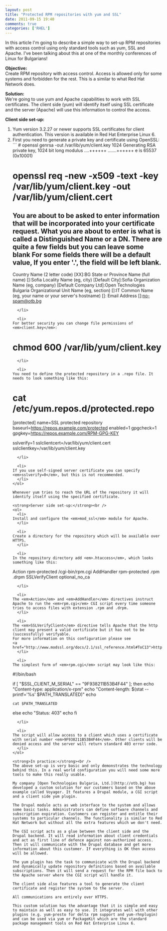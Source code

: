```yaml
---
layout: post
title: "Protected RPM repositories with yum and SSL"
date: 2011-09-15 19:40
comments: true
categories: ['RHEL']
---
```


In this article I'm going to describe a simple way to set-up RPM repositories with access control using only standard tools such as yum, SSL and Apache.
I've been talking about this at one of the monthly conferences of Linux for Bulgarians!

<strong>Objective:</strong><br />
Create RPM repository with access control. Access is allowed only for some systems and forbidden for the rest. This is a similar to what Red Hat Network does. 

<strong>Solution:</strong><br />
We're going to use yum and Apache capabilities to work with SSL certificates. The client side (yum) will identify itself using SSL certificate and the server (Apache) will use this information to control the access.

<strong>Client side set-up:</strong><br />
<ol>
  <li>
Yum version 3.2.27 or newer supports SSL certificates for client authentication. This version is available in Red Hat Enterprise Linux 6. 
  </li>

  <li>
First you need to generate a private key and certificate using OpenSSL:
```
# openssl genrsa -out /var/lib/yum/client.key 1024
Generating RSA private key, 1024 bit long modulus
....++++++
.......++++++
e is 65537 (0x10001)

# openssl req -new -x509 -text -key /var/lib/yum/client.key -out /var/lib/yum/client.cert
You are about to be asked to enter information that will be incorporated
into your certificate request.
What you are about to enter is what is called a Distinguished Name or a DN.
There are quite a few fields but you can leave some blank
For some fields there will be a default value,
If you enter '.', the field will be left blank.
-----
Country Name (2 letter code) [XX]:BG
State or Province Name (full name) []:Sofia
Locality Name (eg, city) [Default City]:Sofia
Organization Name (eg, company) [Default Company Ltd]:Open Technologies Bulgaria
Organizational Unit Name (eg, section) []:IT
Common Name (eg, your name or your server's hostname) []:
Email Address []:no-spam@otb.bg
```
  </li>

  <li>
For better security you can change file permissions of <em>client.key</em>:
```
# chmod 600 /var/lib/yum/client.key
```
  </li>

  <li>
You need to define the protected repository in a .repo file. It needs to look something like this:
```
# cat /etc/yum.repos.d/protected.repo
[protected]
name=SSL protected repository
baseurl=https://repos.example.com/protected
enabled=1
gpgcheck=1
gpgkey=https://repos.example.com/RPM-GPG-KEY

sslverify=1
sslclientcert=/var/lib/yum/client.cert
sslclientkey=/var/lib/yum/client.key
```
  </li>

  <li>
If you use self-signed server certificate you can specify  <em>sslverify=0</em>, but this is not recommended.
  </li>
</ol>

Whenever yum tries to reach the URL of the repository it will identify itself using the specified certificate.

<strong>Server side set-up:</strong><br />
<ol>
  <li>
Install and configure the <em>mod_ssl</em> module for Apache.
  </li>

  <li>
Create a directory for the repository which will be available over HTTPS.
  </li>

  <li>
In the repository directory add <em>.htaccess</em>, which looks something like this:
```
Action rpm-protected /cgi-bin/rpm.cgi
AddHandler rpm-protected .rpm .drpm
SSLVerifyClient optional_no_ca
```
  </li>

  <li>
The <em>Action</em> and <em>AddHandler</em> directives instruct Apache to run the <em>rpm.cgi</em> CGI script every time someone tries to access files with extension .rpm and .drpm.
  </li>

  <li>
The <em>SSLVerifyClient</em> directive tells Apache that the http client may present a valid certificate but it has not to be (successfully) verifyable.
For more information on this configuration please see
<a href="http://www.modssl.org/docs/2.1/ssl_reference.html#ToC13">http://www.modssl.org/docs/2.1/ssl_reference.html#ToC13</a>.
  </li>

  <li>
The simplest form of <em>rpm.cgi</em> script may look like this:
```
#!/bin/bash

if [ "$SSL_CLIENT_M_SERIAL" == "9F938211B53B4F44" ]; then
    echo "Content-type: application/x-rpm"
    echo "Content-length: $(stat --printf='%s' $PATH_TRANSLATED)"
    echo

    cat $PATH_TRANSLATED
else
    echo "Status: 403"
    echo
fi
```
  </li>

  <li>
The script will allow access to a client which uses a certificate with serial number <em>9F938211B53B4F44</em>. Other clients will be denied access and the server will return standard 403 error code.
  </li>
</ol>

<strong>In practice:</strong><br />
The above set-up is very basic and only demonstrates the technology behind this. In a real world configuration you will need some more tools to make this really usable. 

My company [Open Technologies Bulgaria, Ltd.](http://otb.bg) has developed a custom solution for our customers based on the above example called Voyager. It features a Drupal module, a CGI script and a client side yum plugin. 

The Drupal module acts as web interface to the system and allows some basic tasks. Administrators can define software channels and subscription expiration. Customers can register and entitle their systems to particular channels. The functionality is similar to Red Hat Network but without all the extra features which we don't need.

The CGI script acts as a glue between the client side and the Drupal backend. It will read information about client credentials and act as first line of defence against non-authorized access. Then it will communicate with the Drupal database and get more information about this customer. If everything is OK then access will be allowed. 

The yum plugin has the task to communicate with the Drupal backend and dynamically update repository definitions based on available subscriptions. Then it will send a request for the RPM file back to the Apache server where the CGI script will handle it.

The client side also features a tool to generate the client certificate and register the system to the server. 

All communications are entirely over HTTPS. 

This custom solution has the advantage that it is simple and easy to maintain as well as easy to use. It integrates well with other plugins (e.g. yum-presto for delta rpm support and yum-rhnplugin) and can be used via yum or PackageKit which are the standard package management tools on Red Hat Enterprise Linux 6.
